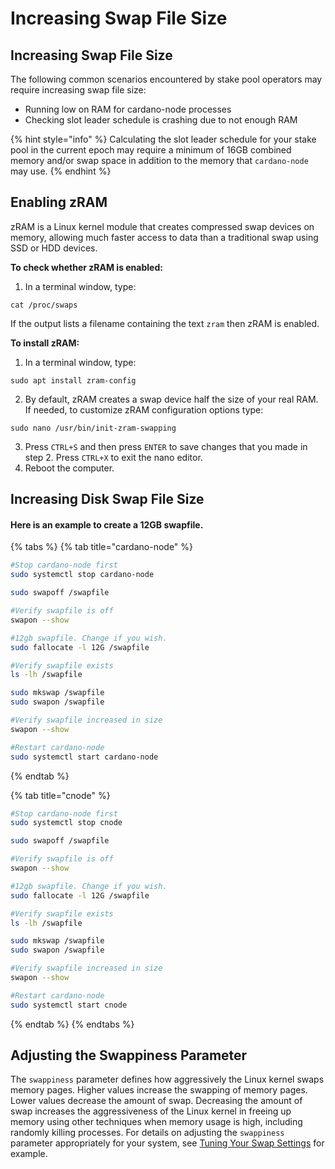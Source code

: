 # Increasing Swap File Size

## Increasing Swap File Size

The following common scenarios encountered by stake pool operators may require increasing swap file size:

* Running low on RAM for cardano-node processes
* Checking slot leader schedule is crashing due to not enough RAM

{% hint style="info" %}
Calculating the slot leader schedule for your stake pool in the current epoch may require a minimum of 16GB combined memory and/or swap space in addition to the memory that `cardano-node` may use.
{% endhint %}

## Enabling zRAM

zRAM is a Linux kernel module that creates compressed swap devices on memory, allowing much faster access to data than a traditional swap using SSD or HDD devices.

**To check whether zRAM is enabled:**

1. In a terminal window, type:

```
cat /proc/swaps
```

If the output lists a filename containing the text `zram` then zRAM is enabled.

**To install zRAM:**

1. In a terminal window, type:

```
sudo apt install zram-config
```

2. By default, zRAM creates a swap device half the size of your real RAM. If needed, to customize zRAM configuration options type:

```
sudo nano /usr/bin/init-zram-swapping
```

3. Press `CTRL+S` and then press `ENTER` to save changes that you made in step 2. Press `CTRL+X` to exit the nano editor.
4. Reboot the computer.

## Increasing Disk Swap File Size

#### Here is an example to create a 12GB swapfile.

{% tabs %}
{% tab title="cardano-node" %}
```bash
#Stop cardano-node first
sudo systemctl stop cardano-node

sudo swapoff /swapfile

#Verify swapfile is off
swapon --show 

#12gb swapfile. Change if you wish.
sudo fallocate -l 12G /swapfile

#Verify swapfile exists
ls -lh /swapfile

sudo mkswap /swapfile
sudo swapon /swapfile

#Verify swapfile increased in size
swapon --show

#Restart cardano-node
sudo systemctl start cardano-node
```
{% endtab %}

{% tab title="cnode" %}
```bash
#Stop cardano-node first
sudo systemctl stop cnode

sudo swapoff /swapfile

#Verify swapfile is off
swapon --show 

#12gb swapfile. Change if you wish.
sudo fallocate -l 12G /swapfile

#Verify swapfile exists
ls -lh /swapfile

sudo mkswap /swapfile
sudo swapon /swapfile

#Verify swapfile increased in size
swapon --show

#Restart cardano-node
sudo systemctl start cnode
```
{% endtab %}
{% endtabs %}

## Adjusting the Swappiness Parameter

The `swappiness` parameter defines how aggressively the Linux kernel swaps memory pages. Higher values increase the swapping of memory pages. Lower values decrease the amount of swap. Decreasing the amount of swap increases the aggressiveness of the Linux kernel in freeing up memory using other techniques when memory usage is high, including randomly killing processes. For details on adjusting the `swappiness` parameter appropriately for your system, see [Tuning Your Swap Settings](https://www.digitalocean.com/community/tutorials/how-to-add-swap-space-on-ubuntu-20-04#step-6-tuning-your-swap-settings) for example.
